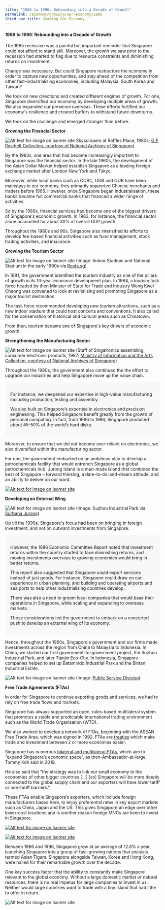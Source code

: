 ```yaml
---
title: "1986 to 1996: Rebounding into a Decade of Growth"
permalink: /economy/growing-our-economy/1986
third_nav_title: Growing Our Economy
---
```

#### 1986 to 1996: Rebounding into a Decade of Growth

The 1985 recession was a painful but important reminder that Singapore could not afford to stand still. Moreover, the growth we saw prior to the recession had started to flag due to resource constraints and diminishing returns on investment. 

Change was necessary. But could Singapore restructure the economy in order to capture new opportunities, and stay ahead of the competition from other fast-industrialising economies, including Malaysia, South Korea and Taiwan?

We took on new directions and created different engines of growth. For one, Singapore diversified our economy by developing multiple areas of growth. We also expanded our presence overseas. These efforts fortified our economy's resilience and created buffers to withstand future downturns.

We took on the challenge and emerged stronger than before.

**Growing the Financial Sector**

![Alt text for image on Isomer site](/images/economy/growing-our-economy/img0052.jpg)
Skyscrapers at Raffles Place, 1980s; [G P Reichelt Collection, courtesy of National Archives of Singapore](https://www.nas.gov.sg/archivesonline/photographs/record-details/bcffdc1f-3c8a-11e4-859c-0050568939ad))

By the 1980s, one area that had become increasingly important to Singapore was the financial sector. In the late 1960s, the development of the Asian Dollar Market helped establish Singapore as a leading foreign exchange market after London New York and Tokyo.

Moreover, while local banks such as OCBC, UOB and OUB have been mainstays in our economy, they primarily supported Chinese merchants and traders before 1965. However, once Singapore began industralisation, these banks became full commercial banks that financed a wider range of activities.

So by the 1980s, financial services had become one of the biggest drivers of Singapore's economic growth. In 1983, for instance, the financial sector alone accounted for about 30% of overall GDP growth.

Throughout the 1980s and 90s, Singapore also intensified its efforts to develop fee-based financial activities such as fund management, stock trading activities, and insurance.

**Growing the Tourism Sector**

![Alt text for image on Isomer site](/images/economy/growing-our-economy/1186518.jpg)
(Image: Indoor Stadium and National Stadium in the early 1990s via [Roots.sg](https://www.roots.gov.sg/Collection-Landing/listing/1186518))

In 1981, the government identified the tourism industry as one of the pillars of growth in its 10-year economic development plan. In 1984, a tourism task force headed by then Minister of State for Trade and Industry Wong Kwei Cheong was convened to look at revitalising and promoting Singapore as a major tourist destination. 

The task force recommended developing new tourism attractions, such as a new indoor stadium that could host concerts and conventions. It also called for the conservation of historical and cultural areas such as Chinatown.

From then, tourism became one of Singapore's key drivers of economic growth.

**Strengthening the Manufacturing Sector**

![Alt text for image on Isomer site](/images/economy/growing-our-economy/img0109.jpg)
(Staff of Singatronics assembling consumer electronic products, 1987; [Ministry of Information and the Arts Collection, courtesy of National Archives of Singapore](https://www.nas.gov.sg/archivesonline/photographs/record-details/fb3488b3-1161-11e3-83d5-0050568939ad))

Throughout the 1980s, the government also continued the the effort to upgrade our industries and help Singapore move up the value chain. 

<div style="border:0px solid #0505f8;background-color:#f8f8f8;padding:1.2em;">
<p>For instance, we deepened our expertise in high-value manufacturing including production, testing and assembly.</p>
<p>We also built on Singapore’s expertise in electronics and precision engineering. This helped Singapore benefit greatly from the growth of personal computing. In fact, from 1986 to 1996, Singapore produced about 45-50% of the world’s hard disks. </p>
</div>

Moreover, to ensure that we did not become over-reliant on electronics, we also diversified within the manufacturing sector.

For one, the government embarked on an ambitious plan to develop a petrochemicals facility that would entrench Singapore as a global petrochemicals hub. Jurong Island is a man-made island that combined the best of Singapore – forward thinking, a dare-to-do-and-dream attitude, and an ability to deliver on our word.

[![Alt text for image on Isomer site](/images/economy/growing-our-economy/Case%20Study_Jurong%20Island.gif)](/economy/digging-deeper-case-studies/jurong2)

**Developing an External Wing**

![Alt text for image on Isomer site](/images/economy/growing-our-economy/Screenshot%202020-10-22%20at.png)
(Image: Suzhou Industrial Park via [Surbana Jurong](https://surbanajurong.com/sector/china-singapore-suzhou-industrial-park/))

Up till the 1990s, Singapore's focus had been on bringing in foreign investment, and not on outward investments from Singapore. 

<div style="border:0px solid #0505f8;background-color:#f8f8f8;padding:1.2em;">
<p>However, the 1986 Economic Committee Report noted that investment returns within the country started to face diminishing returns, and moving investments overseas to growing economies would bring in better returns. </p>

<p>This report also suggested that Singapore could export services instead of just goods. For instance, Singapore could draw on our experience in urban planning, and building and operating airports and sea ports to help other industrialising countries develop.</p>

<p>There was also a need to groom local companies that would base their operations in Singapore, while scaling and expanding to overseas markets.</p>

<p>These considerations led the government to embark on a concerted push to develop an external wing of its economy.  </p>
</div>

Hence, throughout the 1990s, Singapore's government and our firms made investments across the region from China to Malaysia to Indonesia. In China, we started our first government-to-government project, the Suzhou Industrial Park, and later Tianjin Eco-City. In Indonesia, Singapore companies helped to set up Batamindo Industrial Park and the Bintan Industrial Estate.

![Alt text for image on Isomer site](/images/economy/growing-our-economy/page_91_-_wto_ministerial_conference-mr.jpg)
(Image: [Public Service Division](https://www.psd.gov.sg/heartofpublicservice/our-institutions/establishing-our-place-in-the-world/))

**Free Trade Agreements (FTAs)**

In order for Singapore to continue exporting goods and services, we had to rely on free trade flows and markets. 

Singapore has always supported an open, rules-based multilateral system that promotes a stable and predictable international trading environment such as the World Trade Organisation (WTO).

We also worked to develop a network of FTAs, beginning with the ASEAN Free Trade Area, which was signed in 1992. FTAs are [treaties](https://www.mti.gov.sg/Improving-Trade/Free-Trade-Agreements) which make trade and investment between 2 or more economies easier. 

Singapore has numerous [bilateral and multilateral FTAs](https://www.enterprisesg.gov.sg/non-financial-assistance/for-singapore-companies/free-trade-agreements/ftas/singapore-ftas), which aim to “expand Singapore’s economic space”, as then-Ambassador-at-large Tommy Koh said in 2019. 

He also said that “the strategy was to link our small economy to the economies of other bigger countries [...] [so] Singapore will be more deeply connected to the global supply chain and our exporters will have lower tariff or non-tariff barriers.”

<p>These FTAs enable Singapore’s exporters, which include foreign manufacturers based here, to enjoy preferential rates in key export markets such as China, Japan and the US. This gives Singapore an edge over other lower-cost locations and is another reason foreign MNCs are keen to invest in Singapore.</p>
	</div>
	
[![Alt text for image on Isomer site](/images/economy/growing-our-economy/Case%20Study_SG-US%20FTA.gif)](/economy/digging-deeper-case-studies/sgusfta)

[![Alt text for image on Isomer site](/images/economy/growing-our-economy/More_FTA.gif)](https://www.mti.gov.sg/-/media/MTI/improving-trade/FTAs/All-you-need-to-know-about-SG-FTAs-and-DEAs.pdf)

Between 1986 and 1996, Singapore grew at an average of 12.8% a year, launching Singapore into a group of fast-growing nations that analysts termed Asian Tigers. Singapore alongside Taiwan, Korea and Hong Kong, were hailed for their remarkable growth over the decade.

One key success factor that the ability to constantly make Singapore relevant to the global economy. Without a large domestic market or natural resources, there is no real impetus for large companies to invest in us. Neither would large countries want to trade with a tiny island that had little to offer in return.

![Alt text for image on Isomer site](/images/economy/growing-our-economy/Screenshot%202020-10-19%20at.png)
